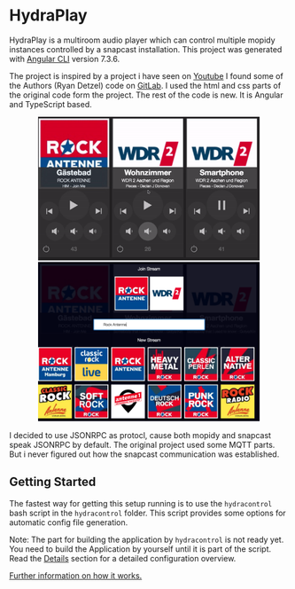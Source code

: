 # HydraPlay
HydraPlay is a multiroom audio player which can control multiple mopidy instances controlled by a snapcast installation.
This project was generated with [Angular CLI](https://github.com/angular/angular-cli) version 7.3.6.

The project is inspired by a project i have seen on [Youtube](https://www.youtube.com/watch?v=Lmr58F8gSs8&t=100s)
I found some of the Authors (Ryan Detzel) code on [GitLab](https://gitlab.com/ryandetzel/music-all/tree/master/src).
I used the html and css parts of the original code form the project. The rest of the code is new. It is Angular and 
TypeScript based.

<center>

<div float: center'>
  <img style="width: 400px" width="400px" src="doc/images/changestream.gif"></img>
</div>

<div float: center'>
  <img style="width: 400px" width="400px" src="doc/images/library.png"></img>
</div>

</center>

I decided to use JSONRPC as protocl, cause both mopidy and snapcast speak JSONRPC by default.
The original project used some MQTT parts. But i never figured out how the snapcast communication
was established.

## Getting Started

The fastest way for getting this setup running is to use the `hydracontrol` bash script
in the `hydracontrol` folder. This script provides some options for automatic config file
generation. 

Note: The part for building the application by `hydracontrol` is not ready yet. You need to 
build the Application by yourself until it is part of the script.
Read the [Details](doc/detailed.md) section for a detailed configuration overview.

[Further information on how it works.](https://www.mariolukas.de/2019/07/hydraplay-open-source-multiroom-audio/)

